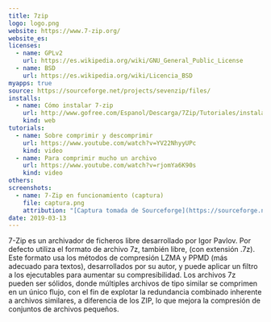 ```yaml
---
title: 7zip
logo: logo.png
website: https://www.7-zip.org/
website_es: 
licenses:
  - name: GPLv2
    url: https://es.wikipedia.org/wiki/GNU_General_Public_License
  - name: BSD
    url: https://es.wikipedia.org/wiki/Licencia_BSD
myapps: true
source: https://sourceforge.net/projects/sevenzip/files/
installs:
  - name: Cómo instalar 7-zip
    url: http://www.gofree.com/Espanol/Descarga/7Zip/Tutoriales/instalararchivosZIP.php
    kind: web
tutorials:
  - name: Sobre comprimir y descomprimir
    url: https://www.youtube.com/watch?v=YV22NhyyUPc
    kind: video
  - name: Para comprimir mucho un archivo
    url: https://www.youtube.com/watch?v=rjomYa6K90s
    kind: video
others:
screenshots:
  - name: 7-Zip en funcionamiento (captura)
    file: captura.png
    attribution: "[Captura tomada de Sourceforge](https://sourceforge.net/p/sevenzip/screenshot/534500_4.png)"
date: 2019-03-13
---
```


7-Zip es un archivador de ficheros libre desarrollado por Igor Pavlov. Por defecto utiliza el formato de archivo 7z, también libre, (con extensión .7z). Este formato usa los métodos de compresión LZMA y PPMD (más adecuado para textos), desarrollados por su autor, y puede aplicar un filtro a los ejecutables para aumentar su compresibilidad. Los archivos 7z pueden ser sólidos, donde múltiples archivos de tipo similar se comprimen en un único flujo, con el fin de explotar la redundancia combinado inherente a archivos similares, a diferencia de los ZIP, lo que mejora la compresión de conjuntos de archivos pequeños.
